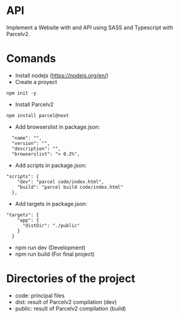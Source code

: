 # API
 Implement a Website with and API using SASS and Typescript with Parcelv2.

# Comands
- Install nodejs (https://nodejs.org/en/)
- Create a proyect
```
npm init -y
```
- Install Parcelv2
```
npm install parcel@next
```
- Add browserslist in package.json:
```
  "name": "",
  "version": "",
  "description": "",
  "browserslist": "> 0.2%",
```
- Add scripts in package.json:
```
"scripts": {
    "dev": "parcel code/index.html",
    "build": "parcel build code/index.html"
  },
```
- Add targets in package.json:
```
"targets": {
    "app": {
      "distDir": "./public"
    }
  }
```
- npm run dev (Development)
- npm run build (For final project)

# Directories of the project
- code: principal files
- dist: result of Parcelv2 compilation (dev)
- public: result of Parcelv2 compilation (build)
